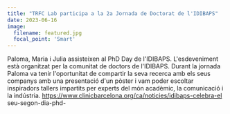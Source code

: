 ```yaml
---
title: "TRFC Lab participa a la 2a Jornada de Doctorat de l'IDIBAPS"
date: 2023-06-16
image:
  filename: featured.jpg
  focal_point: 'Smart'
---
```


Paloma, Maria i Julia assisteixen al PhD Day de l'IDIBAPS. L'esdeveniment està organitzat per la comunitat de doctors de l'IDIBAPS. Durant la jornada Paloma va tenir l'oportunitat de compartir la seva recerca amb els seus companys amb una presentació d'un pòster i vam poder escoltar inspiradors tallers impartits per experts del món acadèmic, la comunicació i la indústria. https://www.clinicbarcelona.org/ca/noticies/idibaps-celebra-el seu-segon-dia-phd-